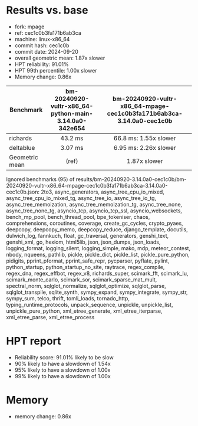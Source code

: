 # Results vs. base

- fork: mpage
- ref: cec1c0b3fa171b6ab3ca
- machine: linux-x86_64
- commit hash: cec1c0b
- commit date: 2024-09-20
- overall geometric mean: 1.87x slower
- HPT reliability: 91.01%
- HPT 99th percentile: 1.00x slower
- Memory change: 0.86x

| Benchmark      | bm-20240920-vultr-x86_64-python-main-3.14.0a0-342e654 | bm-20240920-vultr-x86_64-mpage-cec1c0b3fa171b6ab3ca-3.14.0a0-cec1c0b |
|----------------|:-----------------------------------------------------:|:--------------------------------------------------------------------:|
| richards       | 43.2 ms                                               | 66.8 ms: 1.55x slower                                                |
| deltablue      | 3.07 ms                                               | 6.95 ms: 2.26x slower                                                |
| Geometric mean | (ref)                                                 | 1.87x slower                                                         |
Ignored benchmarks (95) of results/bm-20240920-3.14.0a0-cec1c0b/bm-20240920-vultr-x86_64-mpage-cec1c0b3fa171b6ab3ca-3.14.0a0-cec1c0b.json: 2to3, async_generators, async_tree_cpu_io_mixed, async_tree_cpu_io_mixed_tg, async_tree_io, async_tree_io_tg, async_tree_memoization, async_tree_memoization_tg, async_tree_none, async_tree_none_tg, asyncio_tcp, asyncio_tcp_ssl, asyncio_websockets, bench_mp_pool, bench_thread_pool, bpe_tokeniser, chaos, comprehensions, coroutines, coverage, create_gc_cycles, crypto_pyaes, deepcopy, deepcopy_memo, deepcopy_reduce, django_template, docutils, dulwich_log, fannkuch, float, gc_traversal, generators, genshi_text, genshi_xml, go, hexiom, html5lib, json, json_dumps, json_loads, logging_format, logging_silent, logging_simple, mako, mdp, meteor_contest, nbody, nqueens, pathlib, pickle, pickle_dict, pickle_list, pickle_pure_python, pidigits, pprint_pformat, pprint_safe_repr, pycparser, pyflate, pylint, python_startup, python_startup_no_site, raytrace, regex_compile, regex_dna, regex_effbot, regex_v8, richards_super, scimark_fft, scimark_lu, scimark_monte_carlo, scimark_sor, scimark_sparse_mat_mult, spectral_norm, sqlglot_normalize, sqlglot_optimize, sqlglot_parse, sqlglot_transpile, sqlite_synth, sympy_expand, sympy_integrate, sympy_str, sympy_sum, telco, thrift, tomli_loads, tornado_http, typing_runtime_protocols, unpack_sequence, unpickle, unpickle_list, unpickle_pure_python, xml_etree_generate, xml_etree_iterparse, xml_etree_parse, xml_etree_process

# HPT report

- Reliability score: 91.01% likely to be slow
- 90% likely to have a slowdown of 1.54x
- 95% likely to have a slowdown of 1.00x
- 99% likely to have a slowdown of 1.00x

# Memory
- memory change: 0.86x